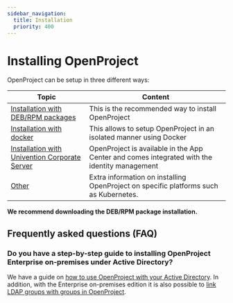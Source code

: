 ```yaml
---
sidebar_navigation:
  title: Installation
  priority: 400
---
```


# Installing OpenProject

OpenProject can be setup in three different ways:

| Topic                                                            | Content                                                                                      |
|------------------------------------------------------------------|----------------------------------------------------------------------------------------------|
| [Installation with DEB/RPM packages](./packaged)                 | This is the recommended way to install OpenProject                                           |
| [Installation with docker](./docker)                             | This allows to setup OpenProject in an isolated manner using Docker                          |
| [Installation with Univention Corporate Server](./univention)    | OpenProject is available in the App Center and comes integrated with the identity management |
| [Other](misc/)                                                   | Extra information on installing OpenProject on specific platforms such as Kubernetes.        |

**We recommend downloading the DEB/RPM package installation.**

## Frequently asked questions (FAQ)

### Do you have a step-by-step guide to installing OpenProject Enterprise on-premises under Active Directory?

We have a guide on [how to use OpenProject with your Active Directory](../../system-admin-guide/authentication/ldap-authentication/).
In addition, with the Enterprise on-premises edition it is also possible to [link LDAP groups with groups in OpenProject](../../system-admin-guide/authentication/ldap-authentication/ldap-group-synchronization/).
